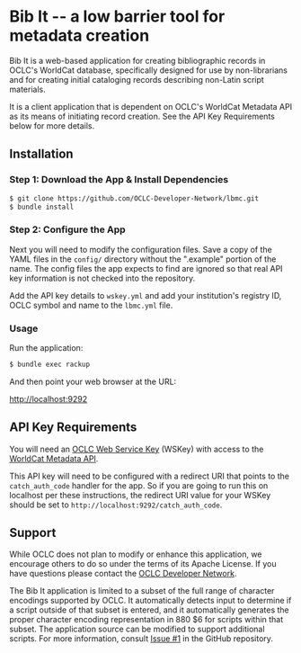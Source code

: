# Bib It -- a low barrier tool for metadata creation

Bib It is a web-based application for creating bibliographic records in OCLC's WorldCat database, specifically designed for use by non-librarians and for creating initial cataloging records describing non-Latin script materials.

It is a client application that is dependent on OCLC's WorldCat Metadata API as its means of initiating record creation. See the API Key Requirements below for more details.

## Installation

### Step 1: Download the App & Install Dependencies

```bash
$ git clone https://github.com/OCLC-Developer-Network/lbmc.git
$ bundle install
```

### Step 2: Configure the App

Next you will need to modify the configuration files. Save a copy of the YAML files in the `config/` directory without the ".example" portion of the name. The config files the app expects to find are ignored so that real API key information is not checked into the repository.

Add the API key details to `wskey.yml` and add your institution's registry ID, OCLC symbol and name to the `lbmc.yml` file.

### Usage

Run the application:

```bash
$ bundle exec rackup
```

And then point your web browser at the URL:

[http://localhost:9292](http://localhost:9292)

## API Key Requirements

You will need an [OCLC Web Service Key](http://www.oclc.org/developer/develop/authentication/what-is-a-wskey.en.html) (WSKey) with access to the [WorldCat Metadata API](http://www.oclc.org/developer/develop/web-services/worldcat-metadata-api.en.html).

This API key will need to be configured with a redirect URI that points to the `catch_auth_code` handler for the app. So if you are going to run this on localhost per these instructions, the redirect URI value for your WSKey should be set to `http://localhost:9292/catch_auth_code`.

## Support

While OCLC does not plan to modify or enhance this application, we encourage others to do so under the terms of its Apache License.  If you have questions please contact the [OCLC Developer Network](https://www.oclc.org/developer/forms/contact-us.en.html).

The Bib It application is limited to a subset of the full range of character encodings supported by OCLC. It automatically detects input to determine if a script outside of that subset is entered, and it automatically generates the proper character encoding representation in 880 $6 for scripts within that subset.  The application source can be modified to support additional scripts. For more information, consult [Issue #1](https://github.com/OCLC-Developer-Network/lbmc/issues/1) in the GitHub repository.


